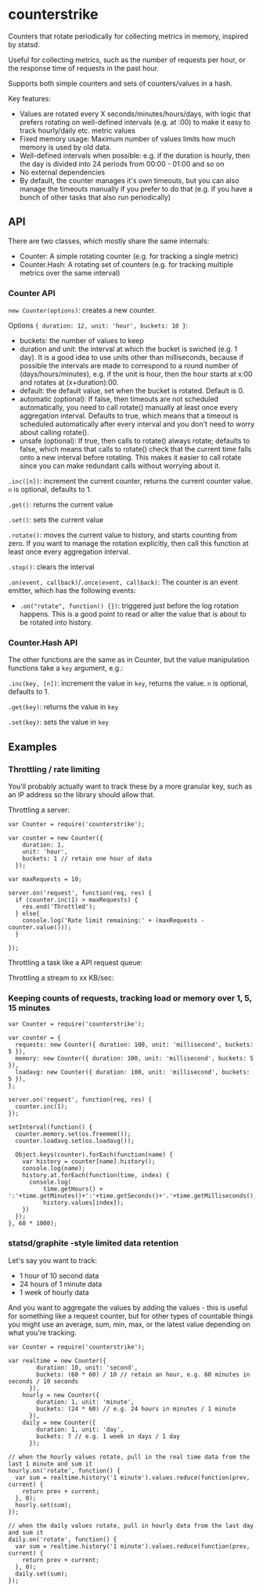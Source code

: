 # counterstrike

Counters that rotate periodically for collecting metrics in memory, inspired by statsd.

Useful for collecting metrics, such as the number of requests per hour, or the response time of requests in the past hour.

Supports both simple counters and sets of counters/values in a hash.

Key features:

- Values are rotated every X seconds/minutes/hours/days, with logic that prefers rotating on well-defined intervals (e.g. at :00) to make it easy to track hourly/daily etc. metric values
- Fixed memory usage: Maximum number of values limits how much memory is used by old data.
- Well-defined intervals when possible: e.g. if the duration is hourly, then the day is divided into 24 periods from 00:00 - 01:00 and so on
- No external dependencies
- By default, the counter manages it's own timeouts, but you can also manage the timeouts manually if you prefer to do that (e.g. if you have a bunch of other tasks that also run periodically)

## API

There are two classes, which mostly share the same internals:

- Counter: A simple rotating counter (e.g. for tracking a single metric)
- Counter.Hash: A rotating set of counters (e.g. for tracking multiple metrics over the same interval)

### Counter API

`new Counter(options)`: creates a new counter.

Options `{ duration: 12, unit: 'hour', buckets: 10 }`:

- buckets: the number of values to keep
- duration and unit: the interval at which the bucket is swiched (e.g. 1 day). It is a good idea to use units other than milliseconds, because if possible the intervals are made to correspond to a round number of (days/hours/minutes), e.g. if the unit is hour, then the hour starts at x:00 and rotates at (x+duration):00.
- default: the default value, set when the bucket is rotated. Default is 0.
- automatic (optional): If false, then timeouts are not scheduled automatically, you need to call rotate() manually at least once every aggregation interval. Defaults to true, which means that a timeout is scheduled automatically after every interval and you don't need to worry about calling rotate().
- unsafe (optional): If true, then calls to rotate() always rotate; defaults to false, which means that calls to rotate() check that the current time falls onto a new interval before rotating. This makes it easier to call rotate since you can make redundant calls without worrying about it.

`.inc([n])`: increment the current counter, returns the current counter value. `n` is optional, defaults to 1.

`.get()`: returns the current value

`.set()`: sets the current value

`.rotate()`: moves the current value to history, and starts counting from zero. If you want to manage the rotation explicitly, then call this function at least once every aggregation interval.

`.stop()`: clears the interval

`.on(event, callback)`/`.once(event, callback)`: The counter is an event emitter, which has the following events:

- `.on("rotate", function() {})`: triggered just before the log rotation happens. This is a good point to read or alter the value that is about to be rotated into history.

### Counter.Hash API

The other functions are the same as in Counter, but the value manipulation functions take a `key` argument, e.g.:

`.inc(key, [n])`: increment the value in `key`, returns the value. `n` is optional, defaults to 1.

`.get(key)`: returns the value in `key`

`.set(key)`: sets the value in `key`

## Examples

### Throttling / rate limiting

You'll probably actually want to track these by a more granular key, such as an IP address so the library should allow that.

Throttling a server:

    var Counter = require('counterstrike');

    var counter = new Counter({
        duration: 1,
        unit: 'hour',
        buckets: 1 // retain one hour of data
      });

    var maxRequests = 10;

    server.on('request', function(req, res) {
      if (counter.inc(1) > maxRequests) {
        res.end('Throttled');
      } else{
        console.log('Rate limit remaining:' + (maxRequests - counter.value()));
      }

    });

Throttling a task like a API request queue:

Throttling a stream to xx KB/sec:

### Keeping counts of requests, tracking load or memory over 1, 5, 15 minutes

    var Counter = require('counterstrike');

    var counter = {
      requests: new Counter({ duration: 100, unit: 'millisecond', buckets: 5 }),
      memory: new Counter({ duration: 100, unit: 'millisecond', buckets: 5 }),
      loadavg: new Counter({ duration: 100, unit: 'millisecond', buckets: 5 }),
    };

    server.on('request', function(req, res) {
      counter.inc(1);
    });

    setInterval(function() {
      counter.memory.set(os.freemem());
      counter.loadavg.set(os.loadavg());

      Object.keys(counter).forEach(function(name) {
        var history = counter[name].history();
        console.log(name);
        history.at.forEach(function(time, index) {
          console.log(
              time.getHours() + ':'+time.getMinutes()+':'+time.getSeconds()+'.'+time.getMilliseconds(),
              history.values[index]);
        })
      });
    }, 60 * 1000);

### statsd/graphite -style limited data retention

Let's say you want to track:

- 1 hour of 10 second data
- 24 hours of 1 minute data
- 1 week of hourly data

And you want to aggregate the values by adding the values - this is useful for something like a request counter, but for other types of countable things you might use an average, sum, min, max, or the latest value depending on what you're tracking.

    var Counter = require('counterstrike');

    var realtime = new Counter({
            duration: 10, unit: 'second',
            buckets: (60 * 60) / 10 // retain an hour, e.g. 60 minutes in seconds / 10 seconds
          }),
        hourly = new Counter({
            duration: 1, unit: 'minute',
            buckets: (24 * 60) // e.g. 24 hours in minutes / 1 minute
          }),
        daily = new Counter({
            duration: 1, unit: 'day',
            buckets: 7 // e.g. 1 week in days / 1 day
          });

    // when the hourly values rotate, pull in the real time data from the last 1 minute and sum it
    hourly.on('rotate', function() {
      var sum = realtime.history('1 minute').values.reduce(function(prev, current) {
        return prev + current;
      }, 0);
      hourly.set(sum);
    });

    // when the daily values rotate, pull in hourly data from the last day and sum it
    daily.on('rotate', function() {
      var sum = realtime.history('1 minute').values.reduce(function(prev, current) {
        return prev + current;
      }, 0);
      daily.set(sum);
    });


